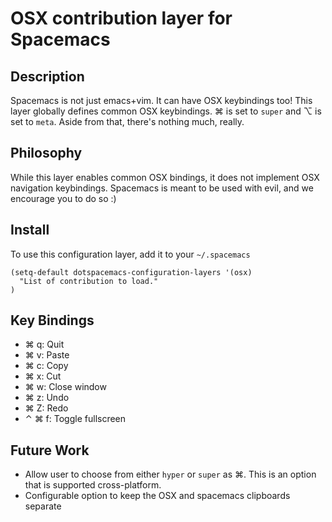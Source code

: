 # OSX contribution layer for Spacemacs

## Description

Spacemacs is not just emacs+vim. It can have OSX keybindings too! 
This layer globally defines common OSX keybindings. ⌘ is set to
`super` and ⌥ is set to `meta`. Aside from that, there's nothing
much, really.

## Philosophy

While this layer enables common OSX bindings, it does not implement
OSX navigation keybindings. Spacemacs is meant to be used with evil,
and we encourage you to do so :)

## Install

To use this configuration layer, add it to your `~/.spacemacs`

```
(setq-default dotspacemacs-configuration-layers '(osx)
  "List of contribution to load."
)
```

## Key Bindings

- ⌘ q: Quit
- ⌘ v: Paste
- ⌘ c: Copy
- ⌘ x: Cut
- ⌘ w: Close window
- ⌘ z: Undo
- ⌘ Z: Redo
- ⌃ ⌘ f: Toggle fullscreen

## Future Work

- Allow user to choose from either `hyper` or `super` as ⌘. This is an option that is supported cross-platform.
- Configurable option to keep the OSX and spacemacs clipboards separate
